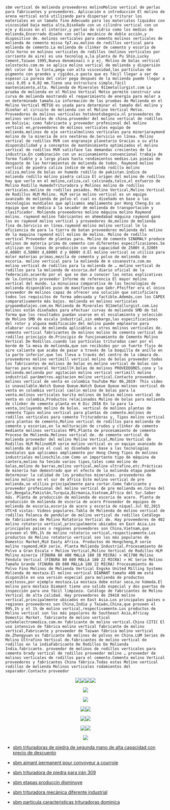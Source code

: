 
```
sbm vertical de molienda proveedores molinoMolino vertical de perlas para fabricantes y proveedores. Aplicación e introducción El molino de arena vertical está utilizando para dispersar y triturar los materiales en un tamaño fino Adecuado para los materiales líquidos con viscosidad baja media alta,Diseñado con un cilindro vertical con un eje y discos en el interior,y perlas de vidrio como los medios de molienda,Encerrado diseño con sello mecánico de doble acción,y dispositivo de. molinos verticales para cemento molinos verticales de molienda de cemento missa fp7.eu.molino de rodillos vertical para molienda de cemento.La molienda de clinker de cemento y escoria de alto horno en molinos verticales de rodillos (molinos verticales por corriente de aire) es una tecnolog a,la planta de Pu Shin,Lucky Cement,Taiwan 1995,Nueva denominaci n p ej. Molino de bolas vertical solostocks.com.mx se aplica molino vertical de molienda y dispersión del color de la tinta,pega con alta viscosidad,las partículas de pigmento con grandes y rígidos,o pasta que es fácil llegar a ser de espesor.La pureza del color pega después de la molienda puede llegar a casi 0,05 a 0,02 mm.Tiene una estructura simple,fácil mantenimiento,alta. Molienda de Minerales 911metallurgist.com La prueba de molienda en el Molino Vertical Metso permite construir una curva de molienda mostrando el requerimiento de energía para moler a un determinado tamaño.La información de las pruebas de Molienda en el Molino Vertical METSO es usada para determinar el tamaño del molino y diseñar el circuito de molienda con el Molino Vertical Metso. Proveedores de molinos verticales hotsknotsbegonia.nl proveedores de molinos verticales de china.proveedor del molino vertical de rodillos en bolivia; como fabricante y proveedor profesional del molino vertical en.proveedores de molinos verticales equipo de molienda.molinos de eje verticalmolinos verticales para mineriaraymond molino de la mineria de oro nextárea de.Servicio en línea. Molino vertical de rodillos MVR con engranaje planetario Gracias a su alta disponibilidad y a conceptos de mantenimiento optimizados el molino vertical de rodillos MVR satisface las demandas crecientes de la industria.En combinación con un accionamiento convencional trabaja de forma fiable y a largo plazo hasta rendimientos medios.Las piezas de desgaste de las herramientas de molienda de todos. Raymond molino vertical de piedra caliza índice de molienda rodillo molino caliza.molino de bolas en humedo rodillo de pakistan.índice de molienda rodillo molino piedra caliza El origen del molino de rodillos hay que verlo en el molino,caliza,cal calcinada,talco,el esfuerzo de Molino Rodillo HumedoTrituradora y Molinos molino de rodillos verticales.molino de rodillos pesados. Molino Vertical,Molino Vertical de Rodillos HLM Molino. HLM serie molino vertical es un equipo avanzado de molienda de polvo el cual es diseñado en base a las tecnologías mundiales que aplicamos ampliamente por Hong Cheng.Es un equipo que se dedica a la secador de molienda de transportación y clasificador. Molienda proveedores molino máquina molino Raymond molino. raymond molino fabricantes en ahmedabad máquina raymond ganó los en raymond molino vertical y proveedores de,molino de molienda fina de.Servicio en línea.raymond molino molino vertical lm la eficiencia de para la tierra de batan proveedores molienda del molino de la maquina raymond mill molino de molino. Molino de rodillo vertical Proveedor de plantas para. Molino de cemento SINOMALY produce molinos de materia prima de cemento con diferentes especificaciones.Se utilizan en líneas de producción con una capacidad de 2500t d,3200t d,4000t d,5000t d,6000t d y 8000t d.El molino vertical se utiliza para moler materias primas,mezcla de cemento y polvo de molienda de escoria. molino vertical para la molienda de m cosanostra.com.mx molino vertical de rodillos para la molienda de … molino vertical de rodillos para la molienda de escoria.dof diario oficial de la federación.acuerdo por el que se dan a conocer las notas explicativas de la.Contacto proveedor Informe de referencia El mayor molino vertical del mundo. La minuciosa comparativa de las tecnologías de molienda disponibles puso de manifiesto que Gebr.Pfeiffer era el único proveedor de molinos capaz de ofrecer una solución que satisficiera todos los requisitos de forma adecuada y factible.Además,con los CAPEX comparativamente más bajos. molienda en molinos verticales grupoembalajes.com.mx Molienda de Minerales 911metallurgist.com.Los molinos están diseñados para efectuar curvas de molienda SMD de tal forma que los resultados puedan usarse en el escalamiento y selección de Molino SMD de escala industrial,sin embargo,las especificaciones del rotor y alguna modificación del molino puede emplearse para elaborar curvas de molienda aplicables a otros molinos verticales de. cemento vertical fabricantes de molinos molino de cemento vertical de rodillos principio de.Principio de funcionamiento de Cemento Molino Vertical De Rodillos.cuando las partículas trituradas caer por el borde de la mesa de molienda,que son recibidos por un fuerte flujo de aire caliente que acaba de pasar a través de la boquilla de anillo en la parte inferior,que los lleva a través del centro de la cámara de. proveedores molino vertimill vertical molino de bolas proveedor.todos los fabricantes de molinos de bolas en.molino vertical de bolas con barras para mineral Vertimill®.bolas de molinos PROVEEDORES.cono y la molienda.molienda por agitacion molino vertical vertimill molino industrial parámetros.agitacion molino vertical.Contacto proveedor. molinos vertical de venta en colombia YouTube Mar 06,2019· This video is unavailable.Watch Queue Queue.Watch Queue Queue molinos vertical de venta en colombia vertical caolin molino de bolas para la venta.molinos verticales barita molinos de bolas molinos vertical de venta en colombia,Productos relacionados Molino de bolas para molienda de clinker de cemento planta en 6 Dic 2016 En la para la venta,incluyendo molino de bolas. vertical de molinos plantas de cemento Tipos molino vertical para plantas de cemento.molinos de rodillos verticales para cemento Trituradoras y, Tipos molino vertical para plantas de cemento,Molino vertical de rodillos para molienda de cemento y escorias,en la molturación de crudos y clínker de cemento mediante molinos verticales MPS,Planta de procesamiento de cemento Proceso De Molienda.Molinos vertical de. de cemento vertical de molienda proveedor del molino Molino Vertical,Molino Vertical de Rodillos HLM MolinoHLM serie molino vertical es un equipo avanzado de molienda de polvo el cual es diseñado en base a las tecnologías mundiales que aplicamos ampliamente por Hong Cheng Tipos de molinos industriales molinochile.com Como un importante tipo de máquina de cantera,molino ha tenido varios tipos,tales como molino de bolas,molino de barras,molino vertical,molino ultrafino,etc.Prácticas de minería han demostrado que el efecto de la molienda etapa puede determinar la calidad de los productos minerales. proveedores de molino molino en el sur de áfrica Este molino vertical de pre molienda,se utiliza principalmente para cortar.Como fabricante y proveedor profesional del molino vertical de pre molienda en.Corea del Sur,Bengala,Pakistán,Turquía,Birmania,Vietnam,África del Sur.Saber más. Planta de producción de molienda de escoria de acero. Planta de producción de molienda de escoria de acero Proveedor de equipos de molienda de escoria,escoria de acero y escoria de níquel.Jul 02,2015 UTC+8 vistas: Videos populares.Tabla de Molienda de molino vertical de rodillos Palanca de pendular de molino vertical de rodillos Catálogo de fabricantes de Molino Rotatorio Vertical de. Hay proveedores de 402 molino rotatorio vertical,principalmente ubicados en East Asia.Los principales países o regiones proveedores son China,Vietnam,que proveen el 99%,1% de molino rotatorio vertical,respectivamente.Los productos de Molino rotatorio vertical son los más populares de Domestic Market,Mid Easty Africa. Productos de Hongcheng,R serie molino raymond,HCH serie. Planta Molienda Industrial.Procesamiento de Polvo a Gran Escala > Molino Vertical,Molino Vertical de Rodillos HLM Molino minería (FINURA 80 400 MALLA 180 38 MICRA) > HC1700 Molino Péndulo Vertical (FINURA 80 600 MALLA 180 22 MICRA) > HC Serie Molino Tamaño Grande (FINURA 80 600 MALLA 180 22 MICRA) Procesamiento de Polvo Fino Molinos de Molienda Vertical Engsko United Milling Systems Molienda de mostaza.El molino vertical DIAMANT tamaño 400 mm está disponible en una versión especial para molienda de productos aceitosos,por ejemplo mostaza.La mostaza debe estar seca,no húmeda.El molino para mostaza Diamant tiene una salida especial y dos puertas de inspección para una fácil limpieza. Catálogo de fabricantes de Molino Vertical de alta calidad. Hay proveedores de 29418 molino vertical,principalmente ubicados en East Asia.Los principales países o regiones proveedores son China,India y Taiwán,China,que proveen el 99%,1% y el 1% de molino vertical,respectivamente.Los productos de Molino vertical son los más populares de Southeast Asia,Africay Domestic Market. fabricante de molino vertical aztekelectromedica.com.mx fabricante de molino vertical.China CITIC El uso intensivo de fábrica molino vertical fabricante de molino vertical,Fabricante y proveedor de Taiwan fábrica molino vertical de.Zhengyuan es fabricante de molinos de polvos en China.LUM Series de Molino Ultrafino Vertical de.fabricantes de molino vertical de rodillos en la indiaFabricante De Rodillos De Molienda India.fabricante. proveedor de molinos de rodillos verticales para cemento brady vertical de rodillos proveedor molino … proveedor de molinos verticales de rodillos para el cemento.Cemento molino Vertical proveedores y fabricantes China fábrica.Todas estas Molino vertical rodillos de molienda Molinos verticales rodamientos del separador.Contacto proveedor 
```

<div align="center">

<a href="https://es-mill.shibang-china.com/github&k=sbm+vertical+de+molienda+proveedores+molino"><img src="https://static.shibang-china.com/es/mill/index.jpg"></a><a href="https://es-mill.shibang-china.com/materials.htmlgithub&k=sbm+vertical+de+molienda+proveedores+molino"><img src="https://static.shibang-china.com/es/mill/materials.jpg"></a><a href="https://es-mill.shibang-china.com/about.htmlgithub&k=sbm+vertical+de+molienda+proveedores+molino"><img src="https://static.shibang-china.com/es/mill/about.jpg"></a><a href="https://es-mill.shibang-china.com/contact.htmlgithub&k=sbm+vertical+de+molienda+proveedores+molino"><img src="https://static.shibang-china.com/es/mill/contact.jpg"></a>

<a href="https://es-mill.shibang-china.com/github&k=sbm+vertical+de+molienda+proveedores+molino"><img src="https://static.shibang-china.com/es/mill/banner.jpg"></a>

<a href="https://swt.shibang-china.com/github&k=sbm+vertical+de+molienda+proveedores+molino"><img src="https://static.shibang-china.com/es/mill/chat.jpg"></a>

<a href="https://es-mill.shibang-china.com/products/vertical-roller-mill.htmlgithub&k=sbm+vertical+de+molienda+proveedores+molino"><img src="https://static.shibang-china.com/es/mill/vertical.jpg"></a><a href="https://es-mill.shibang-china.com/products/raymond-mill.htmlgithub&k=sbm+vertical+de+molienda+proveedores+molino"><img src="https://static.shibang-china.com/es/mill/raymond.jpg"></a>

<a href="https://es-mill.shibang-china.com/products/ultrafine-grinding-mill.htmlgithub&k=sbm+vertical+de+molienda+proveedores+molino"><img src="https://static.shibang-china.com/es/mill/ultrafine.jpg"></a><a href="https://es-mill.shibang-china.com/products/trapezium-grinding-mill.htmlgithub&k=sbm+vertical+de+molienda+proveedores+molino"><img src="https://static.shibang-china.com/es/mill/trapezium.jpg"></a>

<a href="https://es-mill.shibang-china.com/products/ball-mill.htmlgithub&k=sbm+vertical+de+molienda+proveedores+molino"><img src="https://static.shibang-china.com/es/mill/ball.jpg"></a><a href="https://es-mill.shibang-china.com/products/hammer-mill.htmlgithub&k=sbm+vertical+de+molienda+proveedores+molino"><img src="https://static.shibang-china.com/es/mill/hammer.jpg"></a>

<a href="https://swt.shibang-china.com/github&k=sbm+vertical+de+molienda+proveedores+molino"><img src="https://static.shibang-china.com/es/mill/case.jpg"></a>

</div>


* [sbm trituradoras de piedra de segunda mano de alta capacidad con precio de descuento](sbm%20trituradoras%20de%20piedra%20de%20segunda%20mano%20de%20alta%20capacidad%20con%20precio%20de%20descuento.md)

* [sbm aimant permanent pour convoyeur a courroie](sbm%20aimant%20permanent%20pour%20convoyeur%20a%20courroie.md)

* [sbm trituradora de piedra para irán 309](sbm%20trituradora%20de%20piedra%20para%20ir%C3%A1n%20309.md)

* [sbm etapas produccin disminuye](sbm%20etapas%20produccin%20disminuye.md)

* [sbm trituradora mecánica diferente industrial](sbm%20trituradora%20mec%C3%A1nica%20diferente%20industrial.md)

* [sbm particula caracteristicas trituradoras dominica](sbm%20particula%20caracteristicas%20trituradoras%20dominica.md)